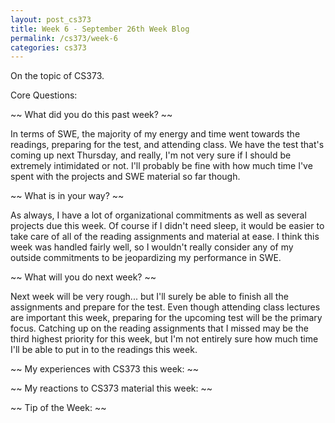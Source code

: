 ```yaml
---
layout: post_cs373
title: Week 6 - September 26th Week Blog
permalink: /cs373/week-6
categories: cs373
---
```


On the topic of CS373.

Core Questions:

~~ What did you do this past week? ~~

In terms of SWE, the majority of my energy and time went towards the readings, preparing for the test, and attending class. We have the test that's coming up next Thursday, and really, I'm not very sure if I should be extremely intimidated or not. I'll probably be fine with how much time I've spent with the projects and SWE material so far though.



~~ What is in your way? ~~

As always, I have a lot of organizational commitments as well as several projects due this week. Of course if I didn't need sleep, it would be easier to take care of all of the reading assignments and material at ease. I think this week was handled fairly well, so I wouldn't really consider any of my outside commitments to be jeopardizing my performance in SWE.



~~ What will you do next week? ~~

Next week will be very rough... but I'll surely be able to finish all the assignments and prepare for the test. Even though attending class lectures are important this week, preparing for the upcoming test will be the primary focus. Catching up on the reading assignments that I missed may be the third highest priority for this week, but I'm not entirely sure how much time I'll be able to put in to the readings this week.



~~ My experiences with CS373 this week: ~~





~~ My reactions to CS373 material this week: ~~





~~ Tip of the Week: ~~





